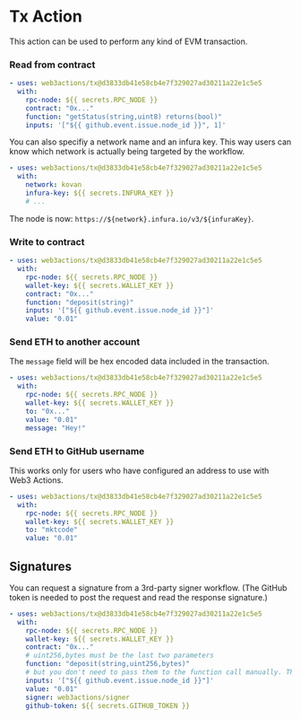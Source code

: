 # Tx Action

This action can be used to perform any kind of EVM transaction.

### Read from contract

```yaml
- uses: web3actions/tx@d3833db41e58cb4e7f329027ad30211a22e1c5e5
  with:
    rpc-node: ${{ secrets.RPC_NODE }}
    contract: "0x..."
    function: "getStatus(string,uint8) returns(bool)"
    inputs: '["${{ github.event.issue.node_id }}", 1]'
```

You can also specifiy a network name and an infura key. This way users can know which network is actually being targeted by the workflow.

```yaml
- uses: web3actions/tx@d3833db41e58cb4e7f329027ad30211a22e1c5e5
  with:
    network: kovan
    infura-key: ${{ secrets.INFURA_KEY }}
    # ...
```

The node is now: `https://${network}.infura.io/v3/${infuraKey}`.

### Write to contract

```yaml
- uses: web3actions/tx@d3833db41e58cb4e7f329027ad30211a22e1c5e5
  with:
    rpc-node: ${{ secrets.RPC_NODE }}
    wallet-key: ${{ secrets.WALLET_KEY }}
    contract: "0x..."
    function: "deposit(string)"
    inputs: '["${{ github.event.issue.node_id }}"]'
    value: "0.01"
```

### Send ETH to another account

The `message` field will be hex encoded data included in the transaction.

```yaml
- uses: web3actions/tx@d3833db41e58cb4e7f329027ad30211a22e1c5e5
  with:
    rpc-node: ${{ secrets.RPC_NODE }}
    wallet-key: ${{ secrets.WALLET_KEY }}
    to: "0x..."
    value: "0.01"
    message: "Hey!"
```

### Send ETH to GitHub username

This works only for users who have configured an address to use with Web3 Actions.

```yaml
- uses: web3actions/tx@d3833db41e58cb4e7f329027ad30211a22e1c5e5
  with:
    rpc-node: ${{ secrets.RPC_NODE }}
    wallet-key: ${{ secrets.WALLET_KEY }}
    to: "mktcode"
    value: "0.01"
```

## Signatures

You can request a signature from a 3rd-party signer workflow. (The GitHub token is needed to post the request and read the response signature.)

```yaml
- uses: web3actions/tx@d3833db41e58cb4e7f329027ad30211a22e1c5e5
  with:
    rpc-node: ${{ secrets.RPC_NODE }}
    wallet-key: ${{ secrets.WALLET_KEY }}
    contract: "0x..."
    # uint256,bytes must be the last two parameters
    function: "deposit(string,uint256,bytes)"
    # but you don't need to pass them to the function call manually. The tx action will do that automatically.
    inputs: '["${{ github.event.issue.node_id }}"]'
    value: "0.01"
    signer: web3actions/signer
    github-token: ${{ secrets.GITHUB_TOKEN }}
```